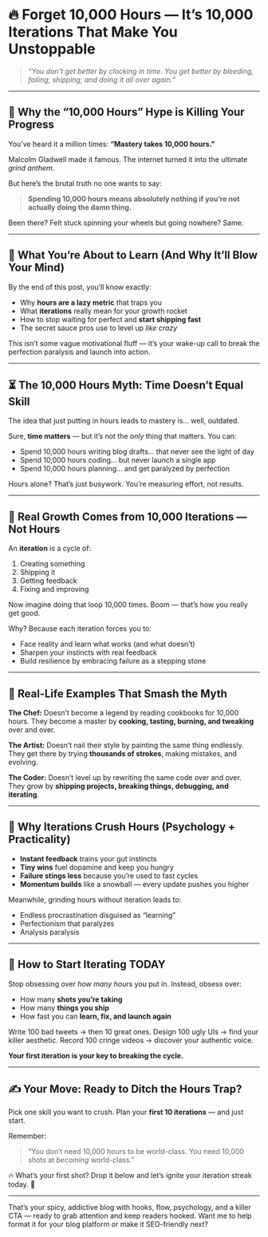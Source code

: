 
# 🔥 Forget 10,000 Hours — It’s 10,000 Iterations That Make You Unstoppable

> *“You don’t get better by clocking in time. You get better by bleeding, failing, shipping, and doing it all over again.”*

---

## 👀 Why the “10,000 Hours” Hype is Killing Your Progress

You’ve heard it a million times:
**“Mastery takes 10,000 hours.”**

Malcolm Gladwell made it famous.
The internet turned it into the ultimate *grind anthem*.

But here’s the brutal truth no one wants to say:

> **Spending 10,000 hours means absolutely nothing if you’re not actually doing the damn thing.**

Been there? Felt stuck spinning your wheels but going nowhere? Same.

---

## 🎯 What You’re About to Learn (And Why It’ll Blow Your Mind)

By the end of this post, you’ll know exactly:

* Why **hours are a lazy metric** that traps you
* What **iterations** really mean for your growth rocket
* How to stop waiting for perfect and **start shipping fast**
* The secret sauce pros use to level up *like crazy*

This isn’t some vague motivational fluff — it’s your wake-up call to break the perfection paralysis and launch into action.

---

## ⏳ The 10,000 Hours Myth: Time Doesn’t Equal Skill

The idea that just putting in hours leads to mastery is... well, outdated.

Sure, **time matters** — but it’s not the *only* thing that matters.
You can:

* Spend 10,000 hours writing blog drafts... that never see the light of day
* Spend 10,000 hours coding... but never launch a single app
* Spend 10,000 hours planning... and get paralyzed by perfection

Hours alone? That’s just busywork. You’re measuring effort, not results.

---

## 🔄 Real Growth Comes from 10,000 Iterations — Not Hours

An **iteration** is a cycle of:

1. Creating something
2. Shipping it
3. Getting feedback
4. Fixing and improving

Now imagine doing that loop 10,000 times. Boom — that’s how you really get good.

Why? Because each iteration forces you to:

* Face reality and learn what works (and what doesn’t)
* Sharpen your instincts with real feedback
* Build resilience by embracing failure as a stepping stone

---

## 🍳 Real-Life Examples That Smash the Myth

**The Chef:**
Doesn’t become a legend by reading cookbooks for 10,000 hours.
They become a master by **cooking, tasting, burning, and tweaking** over and over.

**The Artist:**
Doesn’t nail their style by painting the same thing endlessly.
They get there by trying **thousands of strokes**, making mistakes, and evolving.

**The Coder:**
Doesn’t level up by rewriting the same code over and over.
They grow by **shipping projects, breaking things, debugging, and iterating**.

---

## 🧠 Why Iterations Crush Hours (Psychology + Practicality)

* **Instant feedback** trains your gut instincts
* **Tiny wins** fuel dopamine and keep you hungry
* **Failure stings less** because you’re used to fast cycles
* **Momentum builds** like a snowball — every update pushes you higher

Meanwhile, grinding hours without iteration leads to:

* Endless procrastination disguised as “learning”
* Perfectionism that paralyzes
* Analysis paralysis

---

## 🚀 How to Start Iterating TODAY

Stop obsessing over *how many hours* you put in. Instead, obsess over:

* How many **shots you’re taking**
* How many **things you ship**
* How fast you can **learn, fix, and launch again**

Write 100 bad tweets → then 10 great ones.
Design 100 ugly UIs → find your killer aesthetic.
Record 100 cringe videos → discover your authentic voice.

**Your first iteration is your key to breaking the cycle.**

---

## ✍️ Your Move: Ready to Ditch the Hours Trap?

Pick one skill you want to crush.
Plan your **first 10 iterations** — and just start.

Remember:

> “You don’t need 10,000 hours to be world-class.
> You need 10,000 shots at *becoming* world-class.”

🔥 What’s your first shot? Drop it below and let’s ignite your iteration streak today. 🔁

---

That’s your spicy, addictive blog with hooks, flow, psychology, and a killer CTA — ready to grab attention and keep readers hooked. Want me to help format it for your blog platform or make it SEO-friendly next?
